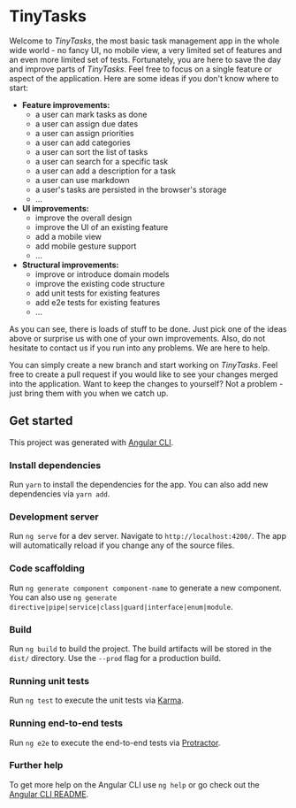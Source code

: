 # TinyTasks

Welcome to _TinyTasks_, the most basic task management app in the whole wide world - no fancy UI, no mobile view, a very limited set of features and an even more limited set of tests. Fortunately, you are here to save the day and improve parts of _TinyTasks_. Feel free to focus on a single feature or aspect of the application. Here are some ideas if you don't know where to start:

* __Feature improvements:__
   - a user can mark tasks as done
   - a user can assign due dates
   - a user can assign priorities
   - a user can add categories
   - a user can sort the list of tasks
   - a user can search for a specific task
   - a user can add a description for a task
   - a user can use markdown
   - a user's tasks are persisted in the browser's storage
   - ...
* __UI improvements:__
   - improve the overall design
   - improve the UI of an existing feature
   - add a mobile view
   - add mobile gesture support
   - ...
* __Structural improvements:__
   - improve or introduce domain models
   - improve the existing code structure
   - add unit tests for existing features
   - add e2e tests for existing features
   - ...

As you can see, there is loads of stuff to be done. Just pick one of the ideas above or surprise us with one of your own improvements. Also, do not hesitate to contact us if you run into any problems. We are here to help.

You can simply create a new branch and start working on _TinyTasks_. Feel free to create a pull request if you would like to see your changes merged into the application. Want to keep the changes to yourself? Not a problem - just bring them with you when we catch up.

## Get started
This project was generated with [Angular CLI](https://github.com/angular/angular-cli).

### Install dependencies
Run `yarn` to install the dependencies for the app. You can also add new dependencies via `yarn add`.

### Development server

Run `ng serve` for a dev server. Navigate to `http://localhost:4200/`. The app will automatically reload if you change any of the source files.

### Code scaffolding

Run `ng generate component component-name` to generate a new component. You can also use `ng generate directive|pipe|service|class|guard|interface|enum|module`.

### Build

Run `ng build` to build the project. The build artifacts will be stored in the `dist/` directory. Use the `--prod` flag for a production build.

### Running unit tests

Run `ng test` to execute the unit tests via [Karma](https://karma-runner.github.io).

### Running end-to-end tests

Run `ng e2e` to execute the end-to-end tests via [Protractor](http://www.protractortest.org/).

### Further help

To get more help on the Angular CLI use `ng help` or go check out the [Angular CLI README](https://github.com/angular/angular-cli/blob/master/README.md).
